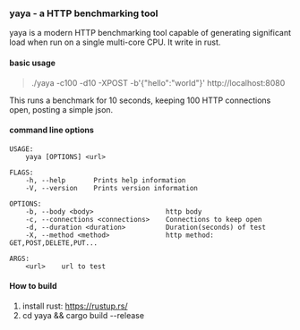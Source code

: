 ### yaya - a HTTP benchmarking tool
yaya is a modern HTTP benchmarking tool capable of generating significant load when run on a single multi-core CPU. It write in rust.
#### basic usage
> ./yaya -c100 -d10 -XPOST -b'{"hello":"world"}' http://localhost:8080

This runs a benchmark for 10 seconds, keeping 100 HTTP connections open, posting a simple json.
#### command line options

```
USAGE:
    yaya [OPTIONS] <url>

FLAGS:
    -h, --help       Prints help information
    -V, --version    Prints version information

OPTIONS:
    -b, --body <body>                  http body
    -c, --connections <connections>    Connections to keep open
    -d, --duration <duration>          Duration(seconds) of test
    -X, --method <method>              http method: GET,POST,DELETE,PUT...

ARGS:
    <url>    url to test
```
#### How to build
1. install rust: https://rustup.rs/
2. cd yaya && cargo build --release
